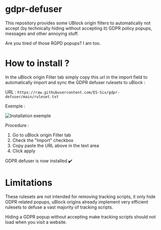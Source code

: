 # gdpr-defuser
This repository provides some UBlock origin filters to automatically not accept (by technically hiding without accepting it) GDPR policy popups, messages and other annoying stuff.

Are you tired of those RGPD popups? I am too.

# How to install ?

In the uBlock origin Filter tab simply copy this url in the import field to automatically import and sync the GDPR defuser rulesets to uBlock :

URL : `https://raw.githubusercontent.com/ES-Six/gdpr-defuser/main/ruleset.txt`

Exemple :

![Installation exemple](https://www.zupimages.net/up/22/23/1hwe.jpg)

Procedure :
1. Go to uBlock origin Filter tab
2. Check the "Import" checkbox
3. Copy paste the URL above in the text area
4. Click apply

GDPR defuser is now installed ✔️

# Limitations

These rulesets are not intended for removing tracking scripts, it only hide GDPR related popups, uBlock origins already implement very efficient rulesets to defuse a vast majority of tracking scripts.

Hiding a GDPR popup without accepting make tracking scripts should not load when you visit a website.

